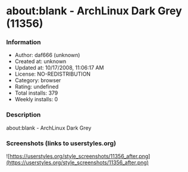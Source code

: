 # about:blank - ArchLinux Dark Grey (11356)

### Information
- Author: daf666 (unknown)
- Created at: unknown
- Updated at: 10/17/2008, 11:06:17 AM
- License: NO-REDISTRIBUTION
- Category: browser
- Rating: undefined
- Total installs: 379
- Weekly installs: 0


### Description
about:blank - ArchLinux Dark Grey


### Screenshots (links to userstyles.org)
![https://userstyles.org/style_screenshots/11356_after.png](https://userstyles.org/style_screenshots/11356_after.png)


